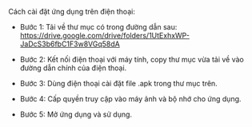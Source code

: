 Cách cài đặt ứng dụng trên điện thoại:
- Bước 1: Tải về thư mục có trong đường dẫn sau: https://drive.google.com/drive/folders/1UtExhxWP-JaDcS3b6fbC1F3w8VGq58dA

- Bước 2: Kết nối điện thoại với máy tính, copy thư mục vừa tải về vào đường dẫn chính của điện thoại.

- Bước 3: Dùng điện thoại cài đặt file .apk trong thư mục trên.

- Bước 4: Cấp quyền truy cập vào máy ảnh và bộ nhớ cho ứng dụng.

- Bước 5: Mở ứng dụng và sử dụng.
